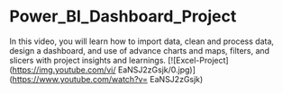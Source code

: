 # Power_BI_Dashboard_Project
In this video, you will learn how to import data, clean and process data, design a dashboard, and use of advance charts and maps, filters, and slicers with project insights and learnings.
[![Excel-Project](https://img.youtube.com/vi/ EaNSJ2zGsjk/0.jpg)](https://www.youtube.com/watch?v= EaNSJ2zGsjk)
